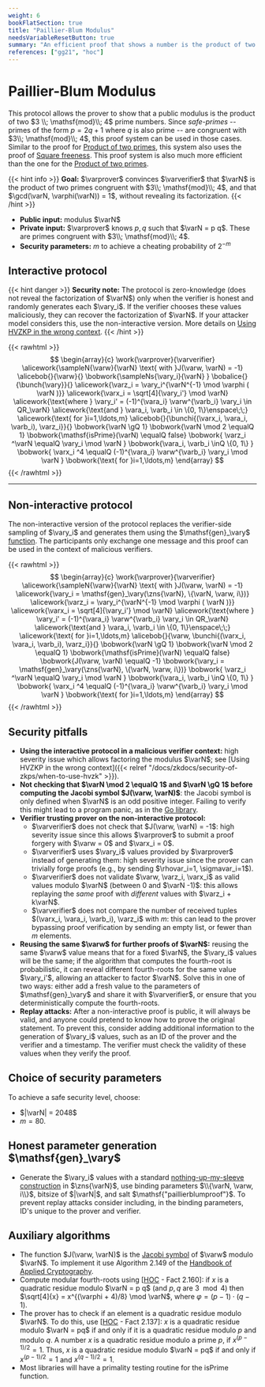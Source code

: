 ```yaml
---
weight: 6
bookFlatSection: true
title: "Paillier-Blum Modulus"
needsVariableResetButton: true
summary: "An efficient proof that shows a number is the product of two primes congruent with 3 mod 4."
references: ["gg21", "hoc"]
---
```

# Paillier-Blum Modulus
This protocol allows the prover to show that a public modulus is the product of two $3 \\; \mathsf{mod}\\; 4$ prime numbers. Since *safe-primes* -- primes of the form $p = 2q + 1$ where $q$ is also prime -- are congruent with $3\\; \mathsf{mod}\\; 4$, this proof system can be used in those cases. Similar to the proof for [Product of two primes](../product-of-two-primes), this system also uses the proof of [Square freeness](../square-freeness). This proof system is also much more efficient than the one for the [Product of two primes](../product-of-two-primes).


{{< hint info >}}
**Goal:**
$\varprover$ convinces $\varverifier$ that $\varN$ is the product of two primes congruent with $3\\; \mathsf{mod}\\; 4$, and that $\gcd(\varN, \varphi(\varN)) = 1$, without revealing its factorization.
{{< /hint >}}

 * __Public input:__ modulus $\varN$
 * __Private input:__ $\varprover$ knows $p,q$ such that $\varN = p q$. These are primes congruent with $3\\; \mathsf{mod}\\; 4$.
 * __Security parameters:__ $m$ to achieve a cheating probability of $2^{-m}$

## Interactive protocol
{{< hint danger >}}
**Security note:** The protocol is zero-knowledge (does not reveal the factorization of $\varN$) only when the verifier is honest and randomly generates each $\vary_i$. If the verifier chooses these values maliciously, they can recover the factorization of $\varN$. If your attacker model considers this, use the non-interactive version. More details on [Using HVZKP in the wrong context](../../../security-of-zkps/when-to-use-hvzk).
{{< /hint >}}

{{< rawhtml >}}
 $$
 \begin{array}{c}
 \work{\varprover}{\varverifier}
 \alicework{\sampleN{\varw}{\varN} \text{ with }J(\varw, \varN) = -1}
 \alicebob{}{\varw}{}
 \bobwork{\sampleNs{\vary_i}{\varN} }
 \bobalice{}{\bunch{\vary}}{}
 \alicework{\varz_i = \vary_i^{\varN^{-1} \mod \varphi ( \varN )}}
 \alicework{\varx_i = \sqrt[4]{\vary_i'} \mod \varN}
 \alicework{\text{where } \vary_i' = (-1)^{\vara_i} \varw^{\varb_i} \vary_i \in QR_\varN}
 \alicework{\text{and } \vara_i, \varb_i \in \{0, 1\}\enspace\;\;}
 \alicework{\text{ for }i=1,\ldots,m}
 \alicebob{}{\bunchi{(\varx_i, \vara_i, \varb_i), \varz_i}}{}
 \bobwork{\varN \gQ 1}
 \bobwork{\varN \mod 2 \equalQ 1}
 \bobwork{\mathsf{isPrime}(\varN) \equalQ false}
 \bobwork{ \varz_i ^\varN \equalQ \vary_i \mod \varN  }
 \bobwork{\vara_i, \varb_i \inQ \{0, 1\}  }
 \bobwork{ \varx_i ^4 \equalQ (-1)^{\vara_i} \varw^{\varb_i} \vary_i \mod \varN  }
 \bobwork{\text{ for }i=1,\ldots,m}
 \end{array}
 $$
{{< /rawhtml >}}

-----

## Non-interactive protocol
The non-interactive version of the protocol replaces the verifier-side sampling of $\vary_i$ and generates them using the $\mathsf{gen}_\vary$ [function](#honest-parameter-generation-mathsfgen_vary).
The participants only exchange one message and this proof can be used in the context of malicious verifiers.

{{< rawhtml >}}
 $$
 \begin{array}{c}
 \work{\varprover}{\varverifier}
 \alicework{\sampleN{\varw}{\varN} \text{ with }J(\varw, \varN) = -1}
 \alicework{\vary_i = \mathsf{gen}_\vary(\zns{\varN}, \{\varN, \varw, i\})}
 \alicework{\varz_i = \vary_i^{\varN^{-1} \mod \varphi ( \varN )}}
 \alicework{\varx_i = \sqrt[4]{\vary_i'} \mod \varN}
 \alicework{\text{where } \vary_i' = (-1)^{\vara_i} \varw^{\varb_i} \vary_i \in QR_\varN}
 \alicework{\text{and } \vara_i, \varb_i \in \{0, 1\}\enspace\;\;}
 \alicework{\text{ for }i=1,\ldots,m}
 \alicebob{}{\varw, \bunchi{(\varx_i, \vara_i, \varb_i), \varz_i}}{}
 \bobwork{\varN \gQ 1}
 \bobwork{\varN \mod 2 \equalQ 1}
 \bobwork{\mathsf{isPrime}(\varN) \equalQ false}
 \bobwork{J(\varw, \varN) \equalQ -1}
 \bobwork{\vary_i = \mathsf{gen}_\vary(\zns{\varN}, \{\varN, \varw, i\})}
 \bobwork{ \varz_i ^\varN \equalQ \vary_i \mod \varN  }
 \bobwork{\vara_i, \varb_i \inQ \{0, 1\}  }
 \bobwork{ \varx_i ^4 \equalQ (-1)^{\vara_i} \varw^{\varb_i} \vary_i \mod \varN  }
 \bobwork{\text{ for }i=1,\ldots,m}
 \end{array}
 $$
{{< /rawhtml >}}

## Security pitfalls
 * __Using the interactive protocol in a malicious verifier context:__ high severity issue which allows factoring the modulus $\varN$; see [Using HVZKP in the wrong context]({{< relref "/docs/zkdocs/security-of-zkps/when-to-use-hvzk" >}}).
 * **Not checking that $\varN \mod 2 \equalQ 1$ and $\varN \gQ 1$ before computing the Jacobi symbol $J(\varw, \varN)$**: the Jacobi symbol is only defined when $\varN$ is an odd positive integer. Failing to verify this might lead to a program panic, as in the [Go library](https://cs.opensource.google/go/go/+/refs/tags/go1.17.5:src/math/big/int.go;l=838).
 * __Verifier trusting prover on the non-interactive protocol:__
   - $\varverifier$ does not check that $J(\varw, \varN) = -1$: high severity issue since this allows $\varprover$ to submit a proof forgery with $\varw = 0$ and $\varx_i = 0$.
   * $\varverifier$ uses $\vary_i$ values provided by $\varprover$ instead of generating them: high severity issue since the prover can trivially forge proofs (e.g., by sending $\rhovar_i=1, \sigmavar_i=1$).
   * $\varverifier$ does not validate $\varw, \varz_i, \varx_i$ as valid values modulo $\varN$ (between 0 and $\varN -1)$: this allows replaying the *same* proof with *different* values with $\varz_i + k\varN$.
   * $\varverifier$ does not compare the number of received tuples $(\varx_i, \vara_i, \varb_i), \varz_i$ with $m$: this can lead to the prover bypassing proof verification by sending an empty list, or fewer than $m$ elements.
 * **Reusing the same $\varw$ for further proofs of $\varN$:** reusing the same $\varw$ value means that for a fixed $\varN$, the $\vary_i$ values will be the same; if the algorithm that computes the fourth-root is probabilistic, it can reveal different fourth-roots for the same value $\vary_i'$, allowing an attacker to factor $\varN$. Solve this in one of two ways: either add a fresh value to the parameters of $\mathsf{gen}_\vary$ and share it with $\varverifier$, or ensure that you deterministically compute the fourth-roots.
 * __Replay attacks:__ After a non-interactive proof is public, it will always be valid, and anyone could pretend to know how to prove the original statement. To prevent this, consider adding additional information to the generation of $\vary_i$ values, such as an ID of the prover and the verifier and a timestamp. The verifier must check the validity of these values when they verify the proof.

## Choice of security parameters
To achieve a safe security level, choose:
 - $|\varN| = 2048$
 - $m = 80$.

## Honest parameter generation $\mathsf{gen}_\vary$
 - Generate the $\vary_i$ values with a standard [nothing-up-my-sleeve construction](../../../protocol-primitives/nums) in $\zns{\varN}$, use binding parameters $\\{\varN, \varw, i\\}$, bitsize of $|\varN|$, and salt $\mathsf{"paillierblumproof"}$. To prevent replay attacks consider including, in the binding parameters, ID's unique to the prover and verifier.


## Auxiliary algorithms
 - The function $J(\varw, \varN)$ is the [Jacobi symbol](https://en.wikipedia.org/wiki/Jacobi_symbol) of $\varw$ modulo $\varN$. To implement it use Algorithm 2.149 of the [Handbook of Applied Cryptography](https://cacr.uwaterloo.ca/hac/).
 - Compute modular fourth-roots using [[HOC] - Fact 2.160]: if $x$ is a quadratic residue modulo $\varN = p q$ (and $p,q$ are $3\mod 4$) then $\sqrt[4]{x} = x^{(\varphi + 4)/8} \mod \varN$, where $\varphi = (p-1)\cdot(q-1)$.
 - The prover has to check if an element is a quadratic residue modulo $\varN$. To do this, use [[HOC] - Fact 2.137]: $x$ is a quadratic residue modulo $\varN = pq$ if and only if it is a quadratic residue modulo $p$ and modulo $q$. A number $x$ is a quadratic residue modulo a prime $p$, if $x^{(p-1)/2} = 1$. Thus, $x$ is a quadratic residue modulo $\varN = pq$ if and only if $x^{(p-1)/2} = 1$ and $x^{(q-1)/2} = 1$.
 - Most libraries will have a primality testing routine for the $\mathsf{isPrime}$ function.



[HOC]: https://cacr.uwaterloo.ca/hac/